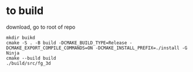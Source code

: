 # to build
download, go to root of repo

```
mkdir buikd
cmake -S . -B build -DCMAKE_BUILD_TYPE=Release -DCMAKE_EXPORT_COMPILE_COMMANDS=ON -DCMAKE_INSTALL_PREFIX=./install -G Ninja
cmake --build build
./build/src/fg_3d
```

